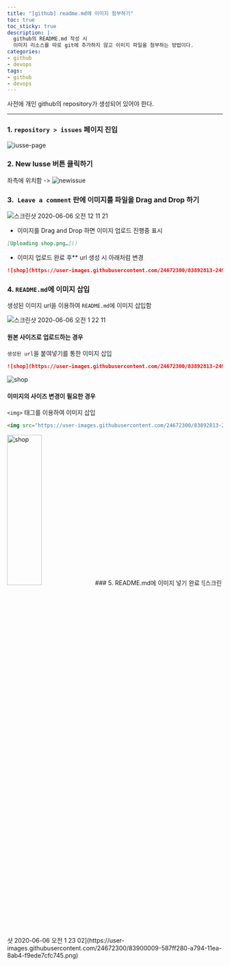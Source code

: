 ```yaml
---
title: "[github] readme.md에 이미지 첨부하기"
toc: true
toc_sticky: true
description: |-
  github의 README.md 작성 시
  이미지 리소스를 따로 git에 추가하지 않고 이미지 파일을 첨부하는 방법이다.
categories:
- github
- devops
tags:
- github
- devops
---
```


사전에 개인 github의 repository가 생성되어 있어야 한다. 

* * *

### 1. `repository > issues` 페이지 진입  
 ![iusse-page](https://user-images.githubusercontent.com/24672300/83899185-f4a8fa00-a792-11ea-9dbe-1878cda710b4.png)

### 2. New Iusse 버튼 클릭하기 
좌측에 위치함 -> ![newissue](https://user-images.githubusercontent.com/24672300/83899147-e6f37480-a792-11ea-8f29-64968a47b026.png) 

### 3.` Leave a comment` 란에 이미지를 파일을 Drag and Drop 하기 
![스크린샷 2020-06-06 오전 12 11 21](https://user-images.githubusercontent.com/24672300/83895170-4c446700-a78d-11ea-869a-b9dc31bc2b72.png)

* 이미지를 Drag and Drop 하면 이미지 업로드 진행중 표시
```markdown
[Uploading shop.png…]()
``` 
* 이미지 업로드 완료 후** url 생성 시 아래처럼 변경
```markdown
![shop](https://user-images.githubusercontent.com/24672300/83892813-249fcf80-a78a-11ea-9169-53b21bf87b64.png)
```

### 4. `README.md`에 이미지 삽입
생성된 이미지 url을 이용하여 `README.md`에 이미지 삽입함 

![스크린샷 2020-06-06 오전 1 22 11](https://user-images.githubusercontent.com/24672300/83899912-2d959e80-a794-11ea-9e81-29bc6f965841.png)

#### 원본 사이즈로 업로드하는 경우  
`생성된 url`을 붙여넣기를 통한 이미지 삽입 
```markdown
![shop](https://user-images.githubusercontent.com/24672300/83892813-249fcf80-a78a-11ea-9169-53b21bf87b64.png)
```

![shop](https://user-images.githubusercontent.com/24672300/83892813-249fcf80-a78a-11ea-9169-53b21bf87b64.png)
#### 이미지의 사이즈 변경이 필요한 경우 
`<img>` 태그를 이용하여 이미지 삽입 
```markdown
<img src="https://user-images.githubusercontent.com/24672300/83892813-249fcf80-a78a-11ea-9169-53b21bf87b64.png" width="40%" height="30%" title="px(픽셀) 크기 설정" alt="shop"/>
```

<img src="https://user-images.githubusercontent.com/24672300/83892813-249fcf80-a78a-11ea-9169-53b21bf87b64.png" width="40%" height="30%" title="px(픽셀) 크기 설정" alt="shop"/>
### 5. README.md에 이미지 넣기 완료 
![스크린샷 2020-06-06 오전 1 23 02](https://user-images.githubusercontent.com/24672300/83900009-587ff280-a794-11ea-8ab4-f9ede7cfc745.png)
